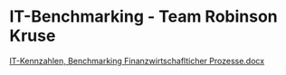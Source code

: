 # IT-Benchmarking - Team Robinson Kruse

<a href="https://dvelopoffice365-my.sharepoint.com/:w:/g/personal/hbru_d-velop_de/EYS778jcs0NKgvbSGLPV70UBw7oEP7hCREZU-0TFZDZo3w?e=0YV8sU">IT-Kennzahlen, Benchmarking Finanzwirtschaflticher Prozesse.docx</a>
